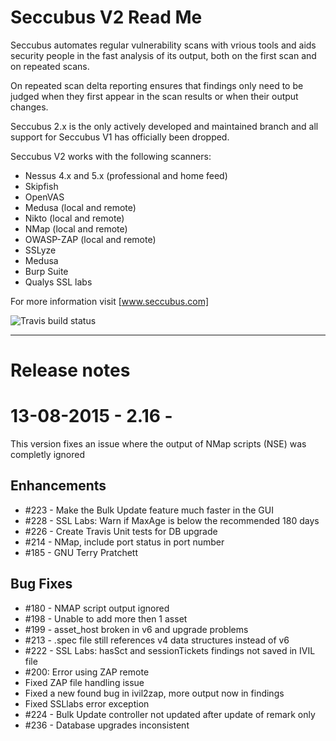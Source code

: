 Seccubus V2 Read Me
===================
Seccubus automates regular vulnerability scans with vrious tools and aids 
security people in the fast analysis of its output, both on the first scan and 
on repeated scans.

On repeated scan delta reporting ensures that findings only need to be judged 
when they first appear in the scan results or when their output changes.

Seccubus 2.x is the only actively developed and maintained branch and all support 
for Seccubus V1 has officially been dropped. 

Seccubus V2 works with the following scanners:
* Nessus 4.x and 5.x (professional and home feed)
* Skipfish
* OpenVAS
* Medusa (local and remote)
* Nikto (local and remote)
* NMap (local and remote)
* OWASP-ZAP (local and remote)
* SSLyze
* Medusa
* Burp Suite
* Qualys SSL labs

For more information visit [www.seccubus.com]

![Travis build status](https://travis-ci.org/schubergphilis/Seccubus_v2.svg?branch=master)

---

Release notes
=============

13-08-2015 - 2.16 - 
=========================================
This version fixes an issue where the output of NMap scripts (NSE) was completly ignored

Enhancements
------------
* #223 - Make the Bulk Update feature much faster in the GUI
* #228 - SSL Labs: Warn if MaxAge is below the recommended 180 days
* #226 - Create Travis Unit tests for DB upgrade
* #214 - NMap, include port status in port number
* #185 - GNU Terry Pratchett

Bug Fixes
---------
* #180 - NMAP script output ignored
* #198 - Unable to add more then 1 asset
* #199 - asset_host broken in v6 and upgrade problems
* #213 - .spec file still references v4 data structures instead of v6
* #222 - SSL Labs: hasSct and sessionTickets findings not saved in IVIL file
* #200: Error using ZAP remote
* Fixed ZAP file handling issue
* Fixed a new found bug in ivil2zap, more output now in findings
* Fixed SSLlabs error exception
* #224 - Bulk Update controller not updated after update of remark only
* #236 - Database upgrades inconsistent